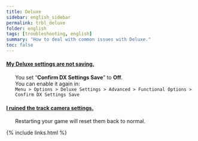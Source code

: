 ```yaml
---
title: Deluxe
sidebar: english_sidebar
permalink: trbl_deluxe
folder: english
tags: [troubleshooting, english]
summary: "How to deal with common issues with Deluxe."
toc: false
---
```


<div class="panel-group" id="accordion">
                    <div class="panel panel-default">
                        <div class="panel-heading">
                            <h4 class="panel-title">
                                <a class="noCrossRef accordion-toggle" data-toggle="collapse" data-parent="#accordion" href="#my-deluxe-settings-are-not-saving">My Deluxe settings are not saving.</a>
                            </h4>
                        </div>
                        <div id="my-deluxe-settings-are-not-saving" class="panel-collapse collapse noCrossRef">
                            <div class="panel-body">
<ul><p>You set “<strong>Confirm DX Settings Save</strong>” to <strong>Off</strong>.<br>
You can enable it again in:<br>
<code>Menu &gt; Options &gt; Deluxe Settings &gt; Advanced &gt; Functional Options &gt; Confirm DX Settings Save</code></p></ul>
                            </div>
                        </div>
                    </div>
                    <!-- /.panel -->
                    <div class="panel panel-default">
                        <div class="panel-heading">
                            <h4 class="panel-title">
                                <a class="noCrossRef accordion-toggle" data-toggle="collapse" data-parent="#accordion" href="#i-ruined-the-track-camera-settings">I ruined the track camera settings.</a>
                            </h4>
                        </div>
                        <div id="i-ruined-the-track-camera-settings" class="panel-collapse collapse">
                            <div class="panel-body">
                                <ul><p>Restarting your game will reset them back to normal.</p></ul>
                            </div>
                        </div>
                    </div>
                    <!-- /.panel -->
</div>
<!-- /.panel-group -->

{% include links.html %}